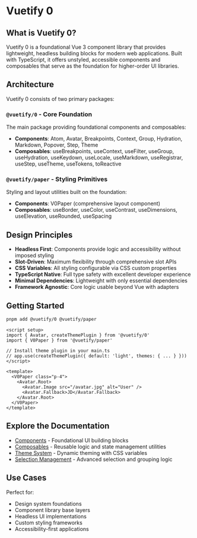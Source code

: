 # Vuetify 0

## What is Vuetify 0?

Vuetify 0 is a foundational Vue 3 component library that provides lightweight, headless building blocks for modern web applications. Built with TypeScript, it offers unstyled, accessible components and composables that serve as the foundation for higher-order UI libraries.

## Architecture

Vuetify 0 consists of two primary packages:

### `@vuetify/0` - Core Foundation
The main package providing foundational components and composables:

- **Components**: Atom, Avatar, Breakpoints, Context, Group, Hydration, Markdown, Popover, Step, Theme
- **Composables**: useBreakpoints, useContext, useFilter, useGroup, useHydration, useKeydown, useLocale, useMarkdown, useRegistrar, useStep, useTheme, useTokens, toReactive

### `@vuetify/paper` - Styling Primitives
Styling and layout utilities built on the foundation:

- **Components**: V0Paper (comprehensive layout component)
- **Composables**: useBorder, useColor, useContrast, useDimensions, useElevation, useRounded, useSpacing

## Design Principles

- **Headless First**: Components provide logic and accessibility without imposed styling
- **Slot-Driven**: Maximum flexibility through comprehensive slot APIs
- **CSS Variables**: All styling configurable via CSS custom properties
- **TypeScript Native**: Full type safety with excellent developer experience
- **Minimal Dependencies**: Lightweight with only essential dependencies
- **Framework Agnostic**: Core logic usable beyond Vue with adapters

## Getting Started

```bash
pnpm add @vuetify/0 @vuetify/paper
```

```vue
<script setup>
import { Avatar, createThemePlugin } from '@vuetify/0'
import { V0Paper } from '@vuetify/paper'

// Install theme plugin in your main.ts
// app.use(createThemePlugin({ default: 'light', themes: { ... } }))
</script>

<template>
  <V0Paper class="p-4">
    <Avatar.Root>
      <Avatar.Image src="/avatar.jpg" alt="User" />
      <Avatar.Fallback>JD</Avatar.Fallback>
    </Avatar.Root>
  </V0Paper>
</template>
```

## Explore the Documentation

- [Components](/components) - Foundational UI building blocks
- [Composables](/composables) - Reusable logic and state management utilities
- [Theme System](/composables/use-theme) - Dynamic theming with CSS variables
- [Selection Management](/composables/use-group) - Advanced selection and grouping logic

## Use Cases

Perfect for:
- Design system foundations
- Component library base layers  
- Headless UI implementations
- Custom styling frameworks
- Accessibility-first applications
